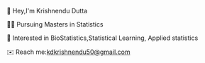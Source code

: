 👋 Hey,I'm Krishnendu Dutta

👨‍🎓 Pursuing Masters in Statistics

📑 Interested in                            BioStatistics,Statistical Learning,      Applied statistics 
   
✉️ Reach me:kdkrishnendu50@gmail.com
